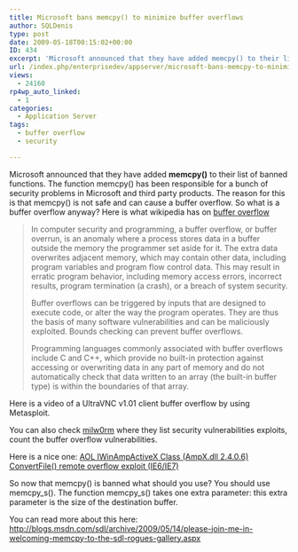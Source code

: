 ```yaml
---
title: Microsoft bans memcpy() to minimize buffer overflows
author: SQLDenis
type: post
date: 2009-05-18T00:15:02+00:00
ID: 434
excerpt: 'Microsoft announced that they have added memcpy() to their list of banned functions. The function memcpy() has been responsible for a bunch of security problems in Microsoft and third party products. The reason for this is that memcpy() is not safe and&hellip;'
url: /index.php/enterprisedev/appserver/microsoft-bans-memcpy-to-minimize-buffer/
views:
  - 24160
rp4wp_auto_linked:
  - 1
categories:
  - Application Server
tags:
  - buffer overflow
  - security

---
```

Microsoft announced that they have added **memcpy()** to their list of banned functions. The function memcpy() has been responsible for a bunch of security problems in Microsoft and third party products. The reason for this is that memcpy() is not safe and can cause a buffer overflow. So what is a buffer overflow anyway? Here is what wikipedia has on [buffer overflow][1]

> In computer security and programming, a buffer overflow, or buffer overrun, is an anomaly where a process stores data in a buffer outside the memory the programmer set aside for it. The extra data overwrites adjacent memory, which may contain other data, including program variables and program flow control data. This may result in erratic program behavior, including memory access errors, incorrect results, program termination (a crash), or a breach of system security.
> 
> Buffer overflows can be triggered by inputs that are designed to execute code, or alter the way the program operates. They are thus the basis of many software vulnerabilities and can be maliciously exploited. Bounds checking can prevent buffer overflows.
> 
> Programming languages commonly associated with buffer overflows include C and C++, which provide no built-in protection against accessing or overwriting data in any part of memory and do not automatically check that data written to an array (the built-in buffer type) is within the boundaries of that array.

Here is a video of a UltraVNC v1.01 client buffer overflow by using Metasploit.
  


You can also check [milw0rm][2] where they list security vulnerabilities exploits, count the buffer overflow vulnerabilities.

Here is a nice one: [AOL IWinAmpActiveX Class (AmpX.dll 2.4.0.6) ConvertFile() remote overflow exploit (IE6/IE7)][3]

So now that memcpy() is banned what should you use? You should use memcpy\_s(). The function memcpy\_s() takes one extra parameter: this extra parameter is the size of the destination buffer.

You can read more about this here: http://blogs.msdn.com/sdl/archive/2009/05/14/please-join-me-in-welcoming-memcpy-to-the-sdl-rogues-gallery.aspx

 [1]: http://en.wikipedia.org/wiki/Buffer_overflow
 [2]: http://milw0rm.com/
 [3]: http://milw0rm.com/exploits/8733